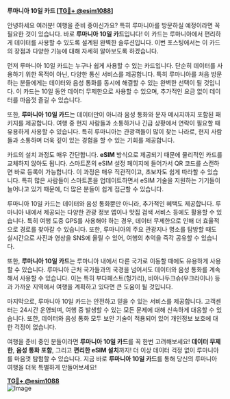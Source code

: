 **루마니아 10일 카드 [[TG💪+ @esim1088](https://t.me/s/esim1088)]**

안녕하세요 여러분! 여행을 준비 중이신가요? 특히 루마니아를 방문하실 예정이라면 꼭 필요한 것이 있습니다. 바로 **루마니아 10일 카드**입니다! 이 카드는 루마니아에서 편리하게 데이터를 사용할 수 있도록 설계된 완벽한 솔루션입니다. 이번 포스팅에서는 이 카드의 장점과 다양한 기능에 대해 자세히 알아보도록 하겠습니다.

먼저 루마니아 10일 카드는 누구나 쉽게 사용할 수 있는 카드입니다. 단순히 데이터를 사용하기 위한 목적이 아닌, 다양한 통신 서비스를 제공합니다. 특히 루마니아를 처음 방문하는 분들에게는 데이터와 음성 통화를 동시에 해결할 수 있는 완벽한 선택이 될 것입니다. 이 카드는 10일 동안 데이터 무제한으로 사용할 수 있으며, 추가적인 요금 없이 데이터를 마음껏 즐길 수 있습니다.

또한, **루마니아 10일 카드**는 데이터만이 아니라 음성 통화와 문자 메시지까지 포함된 패키지를 제공합니다. 여행 중 현지 사람들과 소통하거나 긴급 상황에서 연락이 필요할 때 유용하게 사용할 수 있습니다. 특히 루마니아는 관광객들이 많이 찾는 나라로, 현지 사람들과 소통하며 더욱 깊이 있는 경험을 할 수 있는 기회를 제공합니다.

카드의 설치 과정도 매우 간단합니다. **eSIM** 방식으로 제공되기 때문에 물리적인 카드를 교체하지 않아도 됩니다. 스마트폰의 eSIM 설정 페이지에 들어가서 QR 코드를 스캔하면 바로 등록이 가능합니다. 이 과정은 매우 직관적이고, 초보자도 쉽게 따라할 수 있습니다. 특히 많은 사람들이 스마트폰을 업데이트하면서 eSIM 기술을 지원하는 기기들이 늘어나고 있기 때문에, 더 많은 분들이 쉽게 접근할 수 있습니다.

루마니아 10일 카드는 데이터와 음성 통화뿐만 아니라, 추가적인 혜택도 제공합니다. 루마니아 내에서 제공되는 다양한 관광 정보 앱이나 맛집 검색 서비스 등에도 활용할 수 있습니다. 특히 여행 도중 GPS를 사용해야 하는 경우, 데이터 무제한으로 인해 더 효율적으로 경로를 찾아갈 수 있습니다. 또한, 루마니아의 주요 관광지나 명소를 탐방할 때도 실시간으로 사진과 영상을 SNS에 올릴 수 있어, 여행의 추억을 즉각 공유할 수 있습니다.

또한, **루마니아 10일 카드**는 루마니아 내에서 다른 국가로 이동할 때에도 유용하게 사용할 수 있습니다. 루마니아 근처 국가들과의 국경을 넘어서도 데이터와 음성 통화를 계속해서 사용할 수 있습니다. 이는 특히 부다페스트(헝가리), 비아나두크슈(우크라이나) 등과 가까운 지역에서 여행을 계획하고 있다면 큰 도움이 될 것입니다.

마지막으로, 루마니아 10일 카드는 안전하고 믿을 수 있는 서비스를 제공합니다. 고객센터는 24시간 운영되며, 여행 중 발생할 수 있는 모든 문제에 대해 신속하게 대응할 수 있습니다. 또한, 데이터와 음성 통화 모두 보안 기술이 적용되어 있어 개인정보 보호에 대한 걱정이 없습니다.

여행을 준비 중인 분들이라면 **루마니아 10일 카드**를 꼭 한번 고려해보세요! **데이터 무제한**, **음성 통화 포함**, 그리고 **편리한 eSIM 설치**까지! 더 이상 데이터 걱정 없이 루마니아를 마음껏 탐험할 수 있습니다. 지금 바로 **루마니아 10일 카드**를 통해 당신의 루마니아 여행을 더욱 특별하게 만들어보세요!

**[TG💪+ @esim1088](https://t.me/s/esim1088)**  
![Image](https://i.postimg.cc/Y0z9fWf4/image.png)